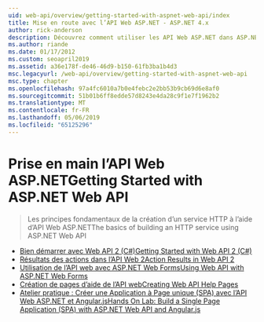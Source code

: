 ```yaml
---
uid: web-api/overview/getting-started-with-aspnet-web-api/index
title: Mise en route avec l’API Web ASP.NET - ASP.NET 4.x
author: rick-anderson
description: Découvrez comment utiliser les API Web ASP.NET dans ASP.NET 4.x pour créer rapidement des services HTTP qui atteignent une large gamme de clients.
ms.author: riande
ms.date: 01/17/2012
ms.custom: seoapril2019
ms.assetid: a36e178f-de46-46d9-b150-61fb3ba1b4d3
msc.legacyurl: /web-api/overview/getting-started-with-aspnet-web-api
msc.type: chapter
ms.openlocfilehash: 97a4fc6010a7b0e4febc2e2bb53b9cb69d6e8af0
ms.sourcegitcommit: 51b01b6ff8edde57d8243e4da28c9f1e7f1962b2
ms.translationtype: MT
ms.contentlocale: fr-FR
ms.lasthandoff: 05/06/2019
ms.locfileid: "65125296"
---
```

# <a name="getting-started-with-aspnet-web-api"></a><span data-ttu-id="e5696-103">Prise en main l’API Web ASP.NET</span><span class="sxs-lookup"><span data-stu-id="e5696-103">Getting Started with ASP.NET Web API</span></span>

> <span data-ttu-id="e5696-104">Les principes fondamentaux de la création d’un service HTTP à l’aide d’API Web ASP.NET</span><span class="sxs-lookup"><span data-stu-id="e5696-104">The basics of building an HTTP service using ASP.NET Web API</span></span>

- [<span data-ttu-id="e5696-105">Bien démarrer avec Web API 2 (C#)</span><span class="sxs-lookup"><span data-stu-id="e5696-105">Getting Started with Web API 2 (C#)</span></span>](tutorial-your-first-web-api.md)
- [<span data-ttu-id="e5696-106">Résultats des actions dans l’API Web 2</span><span class="sxs-lookup"><span data-stu-id="e5696-106">Action Results in Web API 2</span></span>](action-results.md)
- [<span data-ttu-id="e5696-107">Utilisation de l’API web avec ASP.NET Web Forms</span><span class="sxs-lookup"><span data-stu-id="e5696-107">Using Web API with ASP.NET Web Forms</span></span>](using-web-api-with-aspnet-web-forms.md)
- [<span data-ttu-id="e5696-108">Création de pages d’aide de l’API web</span><span class="sxs-lookup"><span data-stu-id="e5696-108">Creating Web API Help Pages</span></span>](creating-api-help-pages.md)
- [<span data-ttu-id="e5696-109">Atelier pratique : Créer une Application à Page unique (SPA) avec l’API Web ASP.NET et Angular.js</span><span class="sxs-lookup"><span data-stu-id="e5696-109">Hands On Lab: Build a Single Page Application (SPA) with ASP.NET Web API and Angular.js</span></span>](build-a-single-page-application-spa-with-aspnet-web-api-and-angularjs.md)
